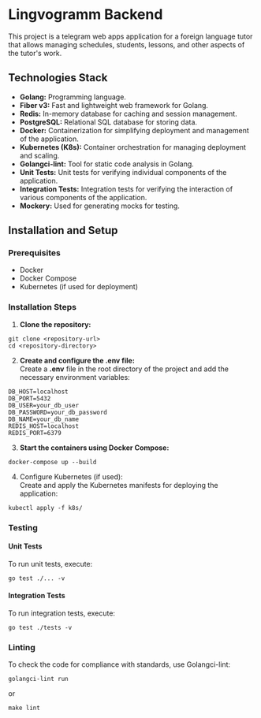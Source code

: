 # Lingvogramm Backend

This project is a telegram web apps application for a foreign language tutor that allows managing schedules, students, lessons, and other aspects of the tutor's work.

## Technologies Stack 
* <b>Golang:</b> Programming language.
* <b>Fiber v3:</b> Fast and lightweight web framework for Golang.
* <b>Redis:</b> In-memory database for caching and session management.
* <b>PostgreSQL:</b> Relational SQL database for storing data.
* <b>Docker:</b> Containerization for simplifying deployment and management of the application.
* <b>Kubernetes (K8s):</b> Container orchestration for managing deployment and scaling.
* <b>Golangci-lint:</b> Tool for static code analysis in Golang.
* <b>Unit Tests:</b> Unit tests for verifying individual components of the application.
* <b>Integration Tests:</b> Integration tests for verifying the interaction of various components of the application.
* <b>Mockery:</b> Used for generating mocks for testing.

## Installation and Setup 
### Prerequisites
* Docker 
* Docker Compose
* Kubernetes (if used for deployment)

### Installation Steps
1. <b>Clone the repository:</b> 
```
git clone <repository-url>
cd <repository-directory>
```

2. <b>Create and configure the .env file:</b> <br>
Create a <b>.env</b> file in the root directory of the project and add the necessary environment variables:
```
DB_HOST=localhost
DB_PORT=5432
DB_USER=your_db_user
DB_PASSWORD=your_db_password
DB_NAME=your_db_name
REDIS_HOST=localhost
REDIS_PORT=6379
```

3. <b>Start the containers using Docker Compose:</b>
```
docker-compose up --build
```

4. Configure Kubernetes (if used): <br>
Create and apply the Kubernetes manifests for deploying the application:
```
kubectl apply -f k8s/
```

### Testing
#### Unit Tests
To run unit tests, execute: 
```
go test ./... -v
```

#### Integration Tests
To run integration tests, execute: 
```
go test ./tests -v
```

### Linting
To check the code for compliance with standards, use Golangci-lint: 
```
golangci-lint run
```
or
```
make lint
```